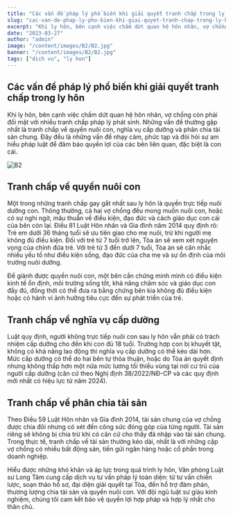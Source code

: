 ```yaml
---
title: "Các vấn đề pháp lý phổ biến khi giải quyết tranh chấp trong ly hôn"
slug: "cac-van-de-phap-ly-pho-bien-khi-giai-quyet-tranh-chap-trong-ly-hon"
excerpt: "Khi ly hôn, bên cạnh việc chấm dứt quan hệ hôn nhân, vợ chồng còn phải đối mặt với nhiều tranh chấp pháp lý phát sinh. "
date: "2023-03-27"
author: "admin"
image: "/content/images/B2/B2.jpg"
banner: "/content/images/B2/B2.jpg"
tags: ["dich vu", "ly hon"]
---
```



## Các vấn đề pháp lý phổ biến khi giải quyết tranh chấp trong ly hôn
Khi ly hôn, bên cạnh việc chấm dứt quan hệ hôn nhân, vợ chồng còn phải đối mặt với nhiều tranh chấp pháp lý phát sinh. Những vấn đề thường gặp nhất là tranh chấp về quyền nuôi con, nghĩa vụ cấp dưỡng và phân chia tài sản chung. Đây đều là những vấn đề nhạy cảm, phức tạp và đòi hỏi sự am hiểu pháp luật để đảm bảo quyền lợi của các bên liên quan, đặc biệt là con cái.

![B2](https://github.com/user-attachments/assets/eed58aec-779d-4784-91a3-8914bfcd153c)

## Tranh chấp về quyền nuôi con
Một trong những tranh chấp gay gắt nhất sau ly hôn
 là quyền trực tiếp nuôi dưỡng con. Thông thường, cả hai vợ chồng đều mong muốn nuôi con, hoặc có sự nghi ngờ, mâu thuẫn về điều kiện, đạo đức và cách giáo dục con cái của bên còn lại. Điều 81 Luật Hôn nhân và Gia đình năm 2014 quy định rõ: Trẻ em dưới 36 tháng tuổi sẽ ưu tiên giao cho mẹ nuôi, trừ khi người mẹ không đủ điều kiện. Đối với trẻ từ 7 tuổi trở lên, Tòa án sẽ xem xét nguyện vọng của chính đứa trẻ. Với trẻ từ 3 đến dưới 7 tuổi, Tòa án sẽ cân nhắc nhiều yếu tố như điều kiện sống, đạo đức của cha mẹ và sự ổn định của môi trường nuôi dưỡng.

Để giành được quyền nuôi con, một bên cần chứng minh mình có điều kiện kinh tế ổn định, môi trường sống tốt, khả năng chăm sóc và giáo dục con đầy đủ, đồng thời có thể đưa ra bằng chứng bên kia không đủ điều kiện hoặc có hành vi ảnh hưởng tiêu cực đến sự phát triển của trẻ.

## Tranh chấp về nghĩa vụ cấp dưỡng
Luật quy định, người không trực tiếp nuôi con sau ly hôn vẫn phải có trách nhiệm cấp dưỡng cho đến khi con đủ 18 tuổi. Trường hợp con bị khuyết tật, không có khả năng lao động thì nghĩa vụ cấp dưỡng có thể kéo dài hơn. Mức cấp dưỡng có thể do hai bên tự thỏa thuận, hoặc do Tòa án quyết định nhưng không thấp hơn một nửa mức lương tối thiểu vùng tại nơi cư trú của người cấp dưỡng (căn cứ theo Nghị định 38/2022/NĐ-CP và các quy định mới nhất có hiệu lực từ năm 2024).

## Tranh chấp về phân chia tài sản
Theo Điều 59 Luật Hôn nhân và Gia đình 2014, tài sản chung của vợ chồng được chia đôi nhưng có xét đến công sức đóng góp của từng người. Tài sản riêng sẽ không bị chia trừ khi có căn cứ cho thấy đã nhập vào tài sản chung. Trong thực tế, tranh chấp về tài sản thường kéo dài, nhất là với những cặp vợ chồng có nhiều bất động sản, tiền gửi ngân hàng hoặc cổ phần trong doanh nghiệp.

Hiểu được những khó khăn và áp lực trong quá trình ly hôn, Văn phòng Luật sư Long Tâm cung cấp dịch vụ tư vấn pháp lý toàn diện: từ tư vấn chiến lược, soạn thảo hồ sơ, đại diện giải quyết tại Tòa, đến hỗ trợ đàm phán, thương lượng chia tài sản và quyền nuôi con. Với đội ngũ luật sư giàu kinh nghiệm, chúng tôi cam kết bảo vệ quyền lợi hợp pháp và hợp lý nhất cho thân chủ.
